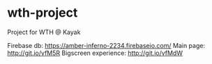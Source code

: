 # wth-project
Project for WTH @ Kayak

Firebase db: https://amber-inferno-2234.firebaseio.com/
Main page: http://git.io/vfM5R
Bigscreen experience: http://git.io/vfMdW